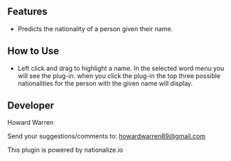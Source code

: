 ## Features

- Predicts the nationality of a person given their name.

## How to Use

- Left click and drag to highlight a name. In the selected word menu you will see the plug-in. when you click the plug-in the top three possible nationalities for the person with the given name will display.

## Developer

Howard Warren

Send your suggestions/comments to: howardwarren89@gmail.com

This plugin is powered by nationalize.io
